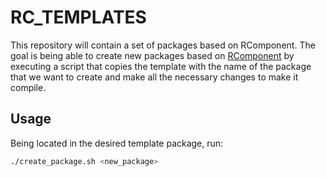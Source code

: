 # RC_TEMPLATES

This repository will contain a set of packages based on RComponent. The goal is being able to create new packages based on [RComponent](https://github.com/RobotnikAutomation/rcomponent) by executing a script that copies the template with the name of the package that we want to create and make all the necessary changes to make it compile.

## Usage

Being located in the desired template package, run:

```bash
./create_package.sh <new_package>
```
